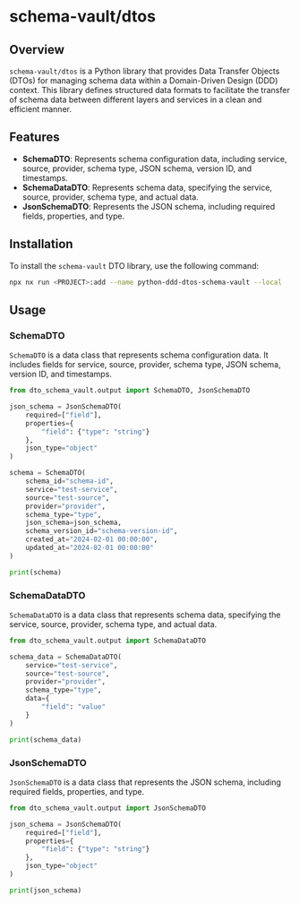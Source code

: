 # schema-vault/dtos

## Overview

`schema-vault/dtos` is a Python library that provides Data Transfer Objects (DTOs) for managing schema data within a Domain-Driven Design (DDD) context. This library defines structured data formats to facilitate the transfer of schema data between different layers and services in a clean and efficient manner.

## Features

- **SchemaDTO**: Represents schema configuration data, including service, source, provider, schema type, JSON schema, version ID, and timestamps.
- **SchemaDataDTO**: Represents schema data, specifying the service, source, provider, schema type, and actual data.
- **JsonSchemaDTO**: Represents the JSON schema, including required fields, properties, and type.

## Installation

To install the `schema-vault` DTO library, use the following command:

```bash
npx nx run <PROJECT>:add --name python-ddd-dtos-schema-vault --local
```

## Usage

### SchemaDTO

`SchemaDTO` is a data class that represents schema configuration data. It includes fields for service, source, provider, schema type, JSON schema, version ID, and timestamps.

```python
from dto_schema_vault.output import SchemaDTO, JsonSchemaDTO

json_schema = JsonSchemaDTO(
    required=["field"],
    properties={
        "field": {"type": "string"}
    },
    json_type="object"
)

schema = SchemaDTO(
    schema_id="schema-id",
    service="test-service",
    source="test-source",
    provider="provider",
    schema_type="type",
    json_schema=json_schema,
    schema_version_id="schema-version-id",
    created_at="2024-02-01 00:00:00",
    updated_at="2024-02-01 00:00:00"
)

print(schema)
```

### SchemaDataDTO

`SchemaDataDTO` is a data class that represents schema data, specifying the service, source, provider, schema type, and actual data.

```python
from dto_schema_vault.output import SchemaDataDTO

schema_data = SchemaDataDTO(
    service="test-service",
    source="test-source",
    provider="provider",
    schema_type="type",
    data={
        "field": "value"
    }
)

print(schema_data)
```

### JsonSchemaDTO

`JsonSchemaDTO` is a data class that represents the JSON schema, including required fields, properties, and type.

```python
from dto_schema_vault.output import JsonSchemaDTO

json_schema = JsonSchemaDTO(
    required=["field"],
    properties={
        "field": {"type": "string"}
    },
    json_type="object"
)

print(json_schema)
```
